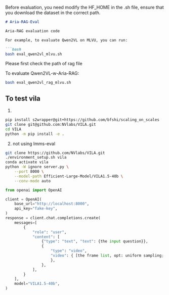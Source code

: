 Before evaluation, you need modify the HF_HOME in the .sh file, ensure that you download the dataset in the correct path.

```markdown
# Aria-RAG-Eval

Aria-RAG evaluation code

For example, to evaluate Qwen2VL on MLVU, you can run:

```bash
bash eval_qwen2vl_mlvu.sh
```

Please first check the path of rag file

To evaluate Qwen2VL-w-Aria-RAG:

```bash
bash eval_qwen2vl_rag_mlvu.sh
```

## To test vila

1.

```bash
pip install s2wrapper@git+https://github.com/bfshi/scaling_on_scales
git clone git@github.com:NVlabs/VILA.git
cd VILA
python -m pip install -e .
```

2. not using lmms-eval

```bash
git clone https://github.com/NVlabs/VILA.git
./environment_setup.sh vila
conda activate vila
python -W ignore server.py \
    --port 8000 \
    --model-path Efficient-Large-Model/VILA1.5-40b \
    --conv-mode auto
```

```python
from openai import OpenAI

client = OpenAI(
    base_url="http://localhost:8000",
    api_key="fake-key",
)
response = client.chat.completions.create(
    messages=[
        {
            "role": "user",
            "content": [
                {"type": "text", "text": {the input question}},
                {
                    "type": "video",
                    "video": { [the frame list, opt: uniform sampling; RAG-frames]
                    },
                },
            ],
        }
    ],
    model="VILA1.5-40b",
)
```
```
